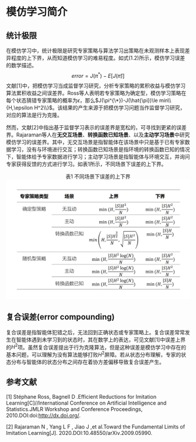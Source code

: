 # 模仿学习简介







## 统计极限

在模仿学习中，统计极限是研究专家策略与算法学习出策略在未观测样本上表现差异程度的上下界，从而知道模仿学习的难易程度。如式(1.2)所示，模仿学习误差的数学描述。
$$
\begin{equation}
error=J(\pi^{*})-E[J(\hat{\pi})]\tag{1.1}
\end{equation}
$$
文献[1]中，把模仿学习当成监督学习研究，分析专家策略的累积收益与模仿学习算法累积收益之间误差界。Ross等人表明若专家策略为确定型，模仿学习策略在每个状态猜错专家策略的概率为$\epsilon$，那么$J(\pi^{\*})-J(\hat{\pi})\le min\\{H,\epsilon H^2\\}$。该结果的产生来源于把模仿学习问题当作监督学习研究，对应的算法是行为克隆。

然而，文献[2]中指出基于监督学习表示的误差界是宽松的，可寻找到更紧的误差界。Rajaraman等人在**无交互场景**、**转换函数已知场景**、以及**主动学习场景**中研究模仿学习的误差界。其中，无交互场景是指智能体在该场景中只是基于已有专家数据学习，没有与环境进行交互；转换函数已知场景是指环境的转换函数已知的情况下，智能体给予专家数据进行学习；主动学习场景是指智能体与环境交互，并询问专家获得反馈的方式进行学习。如表1所示，不同场景下误差的上下界。

<div align='center'>
  表1 不同场景下误差的上下界
</div>

<div align=center><img width="800" src="./imgs/upperboundlowerbound.png" /></div>



## 复合误差(error compounding)

复合误差是指智能体犯错之后，无法回到正确状态或专家策略上。复合误差常常发生在智能体遇到未学习到的状态时，其在数学上的表达，可见文献[1]中误差上界的$H^2$项。虽然复合误差提出于行为克隆算法，但是这种误差是模仿学习中存在的基本问题，可以理解为没有算法能够打败$H^2$屏障。若从状态分布理解，专家的状态分布与智能体的状态分布之间存在着协方差偏移导致复合误差产生。



## 参考文献

[1] Stéphane Ross, Bagnell D .Efficient Reductions for Imitation Learning[C]//International Conference on Artificial Intelligence and Statistics.JMLR Workshop and Conference Proceedings, 2010.DOI:doi:http://dx.doi.org/.

[2] Rajaraman N , Yang L F , Jiao J ,et al.Toward the Fundamental Limits of Imitation Learning[J].  2020.DOI:10.48550/arXiv.2009.05990.